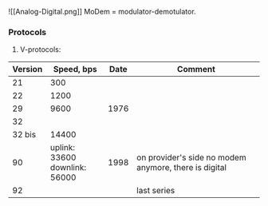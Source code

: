![[Analog-Digital.png]]
MoDem = modulator-demotulator.

### Protocols
1) V-protocols:

| Version | Speed, bps                       | Date | Comment                                                |
| ------- | -------------------------------- | ---- | ------------------------------------------------------ |
| 21      | 300                              |      |                                                        |
| 22      | 1200                             |      |                                                        |
| 29      | 9600                             | 1976 |                                                        |
| 32      |                                  |      |                                                        |
| 32 bis  | 14400                            |      |                                                        |
| 90      | uplink: 33600<br>downlink: 56000 | 1998 | on provider's side no modem anymore, there is digital  |
| 92      |                                  |      | last series                                            |
